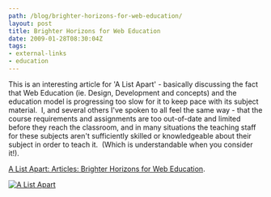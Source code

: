 ```yaml
---
path: /blog/brighter-horizons-for-web-education/
layout: post
title: Brighter Horizons for Web Education
date: 2009-01-28T08:30:04Z
tags:
- external-links
- education
---
```


This is an interesting article for 'A List Apart' - basically discussing the fact that Web Education (ie. Design, Development and concepts) and the education model is progressing too slow for it to keep pace with its subject material.  I, and several others I've spoken to all feel the same way - that the course requirements and assignments are too out-of-date and limited before they reach the classroom, and in many situations the teaching staff for these subjects aren't sufficiently skilled or knowledgeable about their subject in order to teach it.  (Which is understandable when you consider it!).

[A List Apart: Articles: Brighter Horizons for Web Education](http://www.alistapart.com/articles/brighterhorizonsforwebeducation).

[![A List Apart](/content/images/2009/01/ala.png "A List Apart")](http://www.alistapart.com/articles/brighterhorizonsforwebeducation)